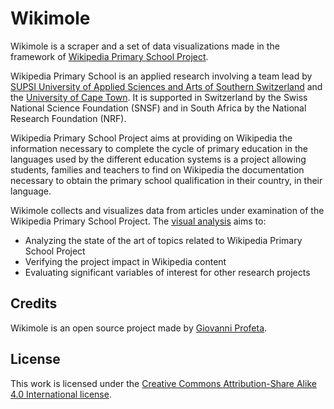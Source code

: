Wikimole
=========

Wikimole is a scraper and a set of data visualizations made in the framework of [Wikipedia Primary School Project](https://meta.wikimedia.org/wiki/Research:Wikipedia_Primary_School_SSAJRP_programme).

Wikipedia Primary School is an applied research involving a team lead by [SUPSI University of Applied Sciences and Arts of Southern Switzerland](http://www.supsi.ch/lcv) and the [University of Cape Town](http://www.uct.ac.za/). It is supported in Switzerland by the Swiss National Science Foundation (SNSF) and in South Africa by the National Research Foundation (NRF).

Wikipedia Primary School Project aims at providing on Wikipedia the information necessary to complete the cycle of primary education in the languages used by the different education systems is a project allowing students, families and teachers to find on Wikipedia the documentation necessary to obtain the primary school qualification in their country, in their language.

Wikimole collects and visualizes data from articles under examination of the Wikipedia Primary School Project. The [visual analysis](https://bitly.com/WPS-evaluation) aims to:

* Analyzing the state of the art of topics related to Wikipedia Primary School Project
* Verifying the project impact in Wikipedia content
* Evaluating significant variables of interest for other research projects

Credits
--------
Wikimole is an open source project made by [Giovanni Profeta](https://github.com/giovannipro).


License
--------
This work is licensed under the [Creative Commons Attribution-Share Alike 4.0 International license](http://creativecommons.org/licenses/by-sa/4.0/).
